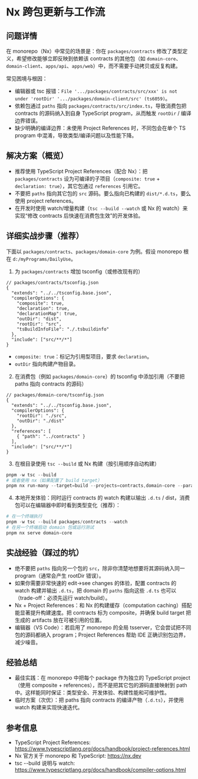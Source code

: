 # Nx 跨包更新与工作流

## 问题详情
在 monorepo（Nx）中常见的场景是：你在 `packages/contracts` 修改了类型定义，希望修改能够立即反映到依赖该 contracts 的其他包（如 `domain-core`、`domain-client`、`apps/api`、`apps/web`）中，而不需要手动拷贝或反复构建。

常见困境与根因：
- 编辑器或 tsc 报错：`File '.../packages/contracts/src/xxx' is not under 'rootDir' '.../packages/domain-client/src' (ts6059)`。
- 依赖包通过 `paths` 指向 `packages/contracts/src/index.ts`，导致消费包把 contracts 的源码纳入到自身 TypeScript program，从而触发 `rootDir` / 编译边界错误。
- 缺少明确的编译边界：未使用 Project References 时，不同包会在单个 TS program 中混淆，导致类型/编译问题以及性能下降。


## 解决方案（概览）
- 推荐使用 TypeScript Project References（配合 Nx）：把 `packages/contracts` 设为可编译的子项目（`composite: true` + `declaration: true`），其它包通过 `references` 引用它。
- 不要把 `paths` 指向其它包的 `src` 源码。要么指向已构建的 `dist/*.d.ts`，要么使用 project references。
- 在开发时使用 watch/增量构建（`tsc --build --watch` 或 Nx 的 watch）来实现“修改 contracts 后快速在消费包生效”的开发体验。


## 详细实战步骤（推荐）
下面以 `packages/contracts`、`packages/domain-core` 为例。假设 monorepo 根在 `d:/myPrograms/DailyUse`。

1) 为 `packages/contracts` 增加 tsconfig（或修改现有的）
```jsonc
// packages/contracts/tsconfig.json
{
  "extends": "../../tsconfig.base.json",
  "compilerOptions": {
    "composite": true,
    "declaration": true,
    "declarationMap": true,
    "outDir": "dist",
    "rootDir": "src",
    "tsBuildInfoFile": "./.tsbuildinfo"
  },
  "include": ["src/**/*"]
}
```
- `composite: true`：标记为引用型项目，要求 `declaration`。
- `outDir` 指向构建产物目录。

2) 在消费包（例如 `packages/domain-core`）的 tsconfig 中添加引用（不要把 paths 指向 contracts 的源码）
```jsonc
// packages/domain-core/tsconfig.json
{
  "extends": "../../tsconfig.base.json",
  "compilerOptions": {
    "rootDir": "./src",
    "outDir": "./dist"
  },
  "references": [
    { "path": "../contracts" }
  ],
  "include": ["src/**/*"]
}
```

3) 在根目录使用 `tsc --build` 或 Nx 构建（按引用顺序自动构建）
```powershell
pnpm -w tsc --build
# 或者使用 nx（如果配置了 build target）
pnpm nx run-many --target=build --projects=contracts,domain-core --parallel=false
```

4) 本地开发体验：同时运行 contracts 的 watch 构建以输出 `.d.ts` / dist，消费包可以在编辑器中即时看到类型变化（推荐）：
```powershell
# 在一个终端执行
pnpm -w tsc --build packages/contracts --watch
# 在另一个终端启动 domain 包或运行测试
pnpm nx serve domain-core
```


## 实战经验（踩过的坑）
- 绝不要把 `paths` 指向另一个包的 `src`，除非你清楚地想要将其源码纳入同一 program（通常会产生 rootDir 错误）。
- 如果你需要非常快速的 edit->see changes 的体验，配置 contracts 的 watch 构建并输出 `.d.ts`，把 domain 的 `paths` 指向这些 `.d.ts` 也可以（trade-off：必须先运行 watch/build）。
- Nx + Project References：和 Nx 的构建缓存（computation caching）搭配能显著提升构建速度。把 contracts 标为 composite，并确保 build target 把生成的 artifacts 放在可被引用的位置。
- 编辑器（VS Code）：若启用了 monorepo 的全局 tsserver，它会尝试把不同包的源码都纳入 program；Project References 帮助 IDE 正确识别包边界，减少噪音。


## 经验总结
- 最佳实践：在 monorepo 中把每个 package 作为独立的 TypeScript project（使用 composite + references），而不是把其它包的源码直接映射到 path 中。这样能同时保证：类型安全、开发体验、构建性能和可维护性。
- 临时方案（次优）：把 paths 指向 contracts 的编译产物（`.d.ts`），并使用 watch 构建来实现快速迭代。


## 参考信息
- TypeScript Project References: https://www.typescriptlang.org/docs/handbook/project-references.html
- Nx 官方关于 monorepo 和 TypeScript: https://nx.dev
- tsc --build 说明与 watch: https://www.typescriptlang.org/docs/handbook/compiler-options.html

